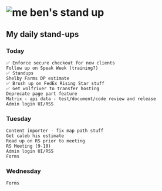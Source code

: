 # ![me](https://avatars2.githubusercontent.com/u/5232044?s=50&v=4) ben's stand up

## My daily stand-ups

### Today

    ✅ Enforce secure checkout for new clients
    Follow up on Speak Week (training?)
    ✅ Standups
    Shelby Farms DP estimate
    ✅ Brush up on FedEx Rising Star stuff
    ✅ Get wolfriver to transfer hosting
    Deprecate page part feature
    Matrix - api data - test/document/code review and release
    Admin login UI/RSS

### Tuesday

    Content importer - fix map path stuff
    Get caleb his estimate
    Read up on RS prior to meeting
    RS Meeting (9-10)
    Admin login UI/RSS
    Forms
    

### Wednesday

    Forms
